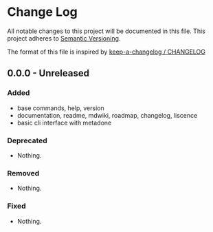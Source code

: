 # Change Log
All notable changes to this project will be documented in this file.
This project adheres to [Semantic Versioning](http://semver.org/).

The format of this file is inspired by [keep-a-changelog / CHANGELOG](https://raw.githubusercontent.com/olivierlacan/keep-a-changelog/master/CHANGELOG.md)

## 0.0.0 -  Unreleased

### Added
- base commands, help, version
- documentation, readme, mdwiki, roadmap, changelog, liscence
- basic cli interface with metadone
### Deprecated
- Nothing.
### Removed
- Nothing.
### Fixed
- Nothing.
